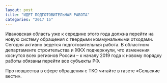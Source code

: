 ```yaml
---
layout: post
title: "ИДЕТ ПОДГОТОВИТЕЛЬНАЯ РАБОТА"
categories: "2017 15"
---
```


Ивановская область уже к середине этого года должна перейти на новую систему обращения с твердыми коммунальными отходами. Сегодня активно ведется подготовительная работа. В областном департаменте строительства и ЖКХ подчеркнули, что изменения коснутся всех регионов России – к началу 2019 года к новому порядку работы обязаны перейти все субъекты РФ.

Про новшества в сфере обращения с ТКО читайте в газете «Сельские вести».


